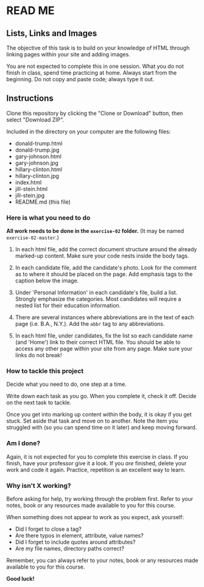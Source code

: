 # READ ME

## Lists, Links and Images

The objective of this task is to build on your knowledge of HTML through linking pages within your site and adding images.

You are not expected to complete this in one session. What you do not finish in class, spend time practicing at home. Always start from the beginning. Do not copy and paste code; always type it out.

## Instructions

Clone this repository by clicking the "Clone or Download" button, then select "Download ZIP".

Included in the directory on your computer are the following files:

- donald-trump.html
- donald-trump.jpg
- gary-johnson.html
- gary-johnson.jpg
- hillary-clinton.html
- hillary-clinton.jpg
- index.html
- jill-stein.html
- jill-stein.jpg
- README.md (this file)

### Here is what you need to do

**All work needs to be done in the `exercise-02` folder.** (It may be named `exercise-02-master`.)

1. In each html file, add the correct document structure around the already marked-up content. Make sure your code nests inside the body tags.

2. In each candidate file, add the candidate's photo. Look for the comment as to where it should be placed on the page. Add emphasis tags to the caption below the image.

3. Under 'Personal Information' in each candidate's file, build a list. Strongly emphasize the categories. Most candidates will require a nested list for their education information.

4. There are several instances where abbreviations are in the text of each page (i.e. B.A., N.Y.). Add the `abbr` tag to any abbreviations.

5. In each html file, under candidates, fix the list so each candidate name (and 'Home') link to their correct HTML file. You should be able to access any other page within your site from any page. Make sure your links do not break!


### How to tackle this project

Decide what you need to do, one step at a time.

Write down each task as you go. When you complete it, check it off. Decide on the next task to tackle.

Once you get into marking up content within the body, it is okay if you get stuck. Set aside that task and move on to another. Note the item you struggled with (so you can spend time on it later) and keep moving forward.

### Am I done?

Again, it is not expected for you to complete this exercise in class.  If you finish, have your professor give it a look.  If you *are* finished, delete your work and code it again. Practice, repetition is an excellent way to learn.

### Why isn't X working?

Before asking for help, try working through the problem first. Refer to your notes, book or any resources made available to you for this course.

When something does not appear to work as you expect, ask yourself:

  - Did I forget to close a tag?
  - Are there typos in element, attribute, value names?
  - Did I forget to include quotes around attributes?
  - Are my file names, directory paths correct?

Remember, you can always refer to your notes, book or any resources made available to you for this course.

**Good luck!**
